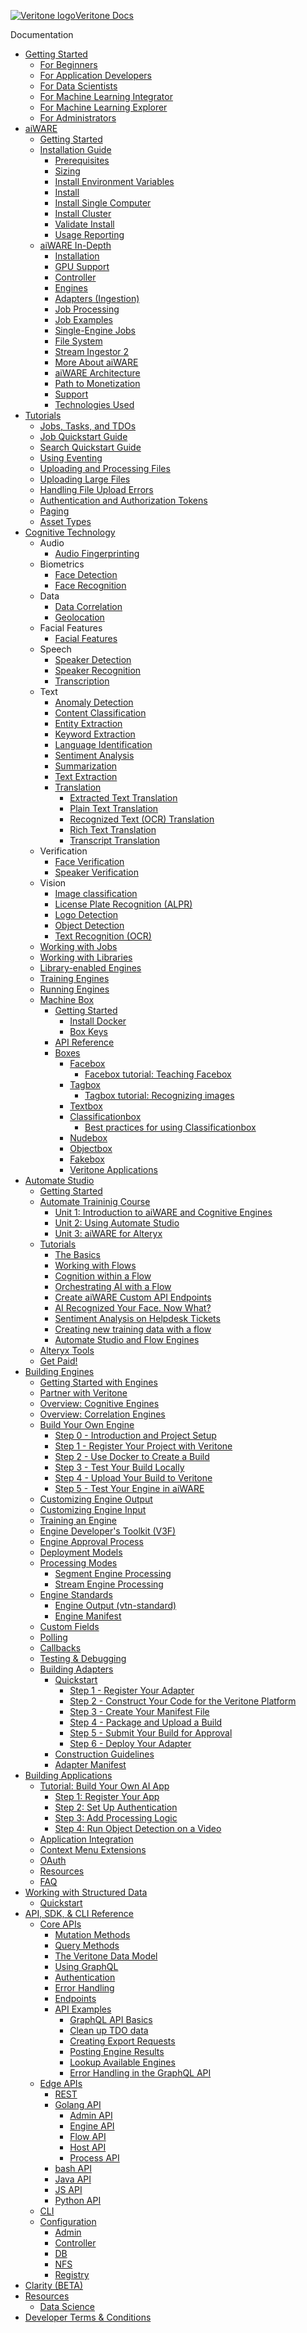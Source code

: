 <!-- markdownlint-disable no-inline-html first-line-h1 -->

<!-- Sidebar Logo -->

<style>
.sidebar ul li.active>a {
  color:#222;
  font-size: 18px;
}
.sidebar ul li a {
  font-size: 18px;
  height: 28px;
}
.sidebar {
    font-size: 12pt;
}

.app-sub-sidebar li:before {
    content: "";
    padding-right: 0px;
    float: left
}

</style>

<a href="/"><div class="logo hide-in-embed-mode"><img src="https://static.veritone.com/assets/favicon/favicon.ico" alt="Veritone logo"/><span class="logo-text">Veritone Docs<span></div></a>

<!-- Hide the logo in the embed mode and only show text -->
<div class="logo show-in-embed-mode"><span class="logo-text">Documentation<span></div>


- [Getting Started](/quickstart/)
    - [For Beginners](/page-under-construction)
    - [For Application Developers](/quickstart/app-developer/)
    - [For Data Scientists](/quickstart/engine-developer/)
    - [For Machine Learning Integrator](/quickstart/ml-integrator/) <!-- remove or change to developer? -->
    - [For Machine Learning Explorer](/quickstart/ml-explorer/) <!-- remove? -->
    - [For Administrators](/page-under-construction) <!-- change to IT or DevOps? -->
- [aiWARE](/overview/)
  - [Getting Started](/page-under-construction)
  - [Installation Guide](/page-under-construction) <!-- better structure this section with sub sections per installation type/target, and have each page contain complete steps -->
    - [Prerequisites](/install/prereq.md)
    - [Sizing](/install/sizing.md)
    - [Install Environment Variables](/install/envs.md)
    - [Install](/install/install.md)
    - [Install Single Computer](/install/mode_single.md)
    - [Install Cluster](/install/mode_two_node.md)
    - [Validate Install](/install/validate.md)
    - [Usage Reporting](/install/usage.md)
  - [aiWARE In-Depth](/overview/aiWARE-in-depth/) <!-- rewrite this section -->
    - [Installation](/overview/aiWARE-in-depth/edge-installation)
    - [GPU Support](/overview/aiWARE-in-depth/gpu-support.md)
    - [Controller](/overview/aiWARE-in-depth/controller)
    - [Engines](/overview/aiWARE-in-depth/engines)
    - [Adapters (Ingestion)](/developer/engines/adapters/)
    - [Job Processing](/overview/aiWARE-in-depth/job-processing)
    - [Job Examples](/overview/aiWARE-in-depth/job-examples)
    - [Single-Engine Jobs](/overview/aiWARE-in-depth/single-engine-jobs)
    - [File System](/overview/aiWARE-in-depth/file-system)
    - [Stream Ingestor 2](/overview/aiWARE-in-depth/stream-ingestor)
    - [More About aiWARE](/overview/aiware-features.md)
    - [aiWARE Architecture](/overview/architecture-overview/)
    - [Path to Monetization](/developer/engines/getting-started/path-to-monetization/)
    - [Support](/developer/engines/getting-started/support/)
    - [Technologies Used](/developer/engines/getting-started/technologies/)
- [Tutorials](/apis/tutorials/) <!-- distribute those tutorials to the appropriate sectioins; make this page a hub/toc for deep links into docs in other sections. -->
  - [Jobs, Tasks, and TDOs](/apis/jobs-tasks-tdos.md)
  - [Job Quickstart Guide](/apis/job-quickstart/)
  - [Search Quickstart Guide](/apis/search-quickstart/)
  - [Using Eventing](/apis/eventing/eventing.md)
  - [Uploading and Processing Files](/apis/tutorials/upload-and-process.md)
  - [Uploading Large Files](/apis/tutorials/uploading-large-files.md)
  - [Handling File Upload Errors](/apis/tutorials/file-upload-error-handling.md)
  - [Authentication and Authorization Tokens](/apis/tutorials/tokens.md)
  - [Paging](/apis/tutorials/paging.md)
  - [Asset Types](/apis/tutorials/asset-types.md)
- [Cognitive Technology](/cognitive-technology/) <!-- Maybe Cognitive Engines? -->
  - Audio <!-- These class pages need to be clickable and have a quick intro plus toc. Also, are we still using classes? maybe better just flatted the list of categories here -->
    - [Audio Fingerprinting](/developer/engines/cognitive/audio/audio-fingerprinting/)
  - Biometrics
    - [Face Detection](/developer/engines/cognitive/biometrics/face-detection/)
    - [Face Recognition](/developer/engines/cognitive/biometrics/face-recognition/)
  - Data
    - [Data Correlation](/developer/engines/cognitive/data/correlation/)
    - [Geolocation](/developer/engines/cognitive/data/geolocation/)
  - Facial Features
    - [Facial Features](/developer/engines/cognitive/facial-features/)
  - Speech
    - [Speaker Detection](/developer/engines/cognitive/speech/speaker-detection/)
    - [Speaker Recognition](/developer/engines/cognitive/speech/speaker-recognition/)
    - [Transcription](/developer/engines/cognitive/speech/transcription/)
  - Text
    - [Anomaly Detection](/developer/engines/cognitive/text/anomaly-detection/)
    - [Content Classification](/developer/engines/cognitive/text/content-classification/)
    - [Entity Extraction](/developer/engines/cognitive/text/entity-extraction/)
    - [Keyword Extraction](/developer/engines/cognitive/text/keyword-extraction/)
    - [Language Identification](/developer/engines/cognitive/text/language-identification/)
    - [Sentiment Analysis](/developer/engines/cognitive/text/sentiment/)
    - [Summarization](/developer/engines/cognitive/text/summarization/)
    - [Text Extraction](/developer/engines/cognitive/text/text-extraction/)
    - [Translation](/developer/engines/cognitive/text/translation/)
      - [Extracted Text Translation](/developer/engines/cognitive/text/translation/extracted-text/)
      - [Plain Text Translation](/developer/engines/cognitive/text/translation/plain-text/)
      - [Recognized Text (OCR) Translation](/developer/engines/cognitive/text/translation/recognized-text/)
      - [Rich Text Translation](/developer/engines/cognitive/text/translation/rich-text/)
      - [Transcript Translation](/developer/engines/cognitive/text/translation/transcript/)
  - Verification
    - [Face Verification](/developer/engines/cognitive/verification/face-verification/)
    - [Speaker Verification](/developer/engines/cognitive/verification/speaker-verification/)
  - Vision
    - [Image classification](/developer/engines/cognitive/vision/image-classification/)
    - [License Plate Recognition (ALPR)](/developer/engines/cognitive/vision/license-plate/)
    - [Logo Detection](/developer/engines/cognitive/vision/logo-detection/)
    - [Object Detection](/developer/engines/cognitive/vision/object-detection/)
    - [Text Recognition (OCR)](/developer/engines/cognitive/vision/text-recognition/)
  - [Working with Jobs](/quickstart/jobs/?id=working-with-jobs)
  - [Working with Libraries](/developer/libraries/)
  - [Library-enabled Engines](/developer/libraries/engines.md)
  - [Training Engines](/developer/libraries/training.md)
  - [Running Engines](/developer/libraries/running.md)
  - [Machine Box](/developer/machine-box/)
    - [Getting Started](/developer/machine-box/setup/)
      - [Install Docker](/developer/machine-box/setup/docker)
      - [Box Keys](/developer/machine-box/setup/box-key)
    - [API Reference](/developer/machine-box/api-guidelines)
    - [Boxes](/developer/machine-box/boxes/)
      - [Facebox](/developer/machine-box/boxes/facebox-overview)
        - [Facebox tutorial: Teaching Facebox](/developer/machine-box/boxes/teaching-facebox)
      - [Tagbox](/developer/machine-box/boxes/tagbox)
        - [Tagbox tutorial: Recognizing images](/developer/machine-box/boxes/tagbox/recognizing-images)
      - [Textbox](/developer/machine-box/boxes/textbox)
      - [Classificationbox](/developer/machine-box/boxes/classificationbox)
        - [Best practices for using Classificationbox](/developer/machine-box/boxes/classificationbox/best-practices)
      - [Nudebox](/developer/machine-box/boxes/nudebox)
      - [Objectbox](/developer/machine-box/boxes/objectbox)
      - [Fakebox](/developer/machine-box/boxes/fakebox)
      - [Veritone Applications](/apps/)
- [Automate Studio](/automate-studio/)
  - [Getting Started](/automate-studio/getting-started/README)
  - [Automate Traininig Course](/page-under-construction)
    - [Unit 1: Introduction to aiWARE and Cognitive Engines](/automate-studio/Training/intro-to-automate/unit-1.md) 
    - [Unit 2: Using Automate Studio](/automate-studio/Training/intro-to-automate/unit-2.md)
    - [Unit 3: aiWARE for Alteryx](/automate-studio/Training/intro-to-automate/unit-3.md)
  - [Tutorials](/automate-studio/tutorials/automate-tutorials)
    - [The Basics](/automate-studio/Training/crawl)
    - [Working with Flows](/automate-studio/Training/walk/README.md)
    - [Cognition within a Flow](/automate-studio/Training/run/run)
    - [Orchestrating AI with a Flow](/automate-studio/tutorials/orchestrating-ai.md)
    - [Create aiWARE Custom API Endpoints](/automate-studio/tutorials/your-ai-flow.md)
    - [AI Recognized Your Face. Now What?](/automate-studio/tutorials/ai-recognized-your-face.md)
    - [Sentiment Analysis on Helpdesk Tickets](/automate-studio/tutorials/sentiment-analysis.md)
    - [Creating new training data with a flow](/automate-studio/tutorials/automate-tutorial-6-flow-face-libraries.md)
    - [Automate Studio and Flow Engines](/automate-studio/tutorials/automate-tutorial-7-flow-engines.md)
  - [Alteryx Tools](/automate-studio/alteryx/)
  - [Get Paid!](/automate-studio/flow-bounties/README)
- [Building Engines](/developer/engines/)
  - [Getting Started with Engines](/developer/engines/getting-started/)
  - [Partner with Veritone](/developer/benefits.md)
  - [Overview: Cognitive Engines](/developer/engines/cognitive/)
  - [Overview: Correlation Engines](/developer/engines/correlation/)
  - [Build Your Own Engine](/developer/engines/tutorial/)
    - [Step 0 - Introduction and Project Setup](/developer/engines/tutorial/)
    - [Step 1 - Register Your Project with Veritone](/developer/engines/tutorial/engine-tutorial-step-1.md)
    - [Step 2 - Use Docker to Create a Build](/developer/engines/tutorial/engine-tutorial-step-2.md)
    - [Step 3 - Test Your Build Locally](/developer/engines/tutorial/engine-tutorial-step-3.md)
    - [Step 4 - Upload Your Build to Veritone](/developer/engines/tutorial/engine-tutorial-step-4.md)
    - [Step 5 - Test Your Engine in aiWARE](/developer/engines/tutorial/engine-tutorial-step-5.md)
  - [Customizing Engine Output](/developer/engines/tutorial/customizing-engine-output.md)
  - [Customizing Engine Input](/developer/engines/tutorial/engine-custom-fields)
  - [Training an Engine](/developer/engines/tutorial/engine-training-tutorial)
  - [Engine Developer's Toolkit (V3F)](/developer/edge/engines)
  - [Engine Approval Process](/developer/engines/approval/)
  - [Deployment Models](/developer/engines/deployment-model/)
  - [Processing Modes](/developer/engines/processing-modes/)
    - [Segment Engine Processing](/developer/engines/processing-modes/segment-processing/)
    - [Stream Engine Processing](/developer/engines/processing-modes/stream-processing/)
  - [Engine Standards](/developer/engines/standards/)
    - [Engine Output (vtn-standard)](/developer/engines/standards/engine-output/)
    - [Engine Manifest](/developer/engines/standards/engine-manifest/)
  - [Custom Fields](/developer/engines/custom-fields/)
  - [Polling](/developer/engines/polling/)
  - [Callbacks](/developer/engines/callbacks/)
  - [Testing & Debugging](/developer/engines/testing-and-debugging/)
  - [Building Adapters](/developer/adapters/)
    - [Quickstart](/developer/adapters/quick-start/)
      - [Step 1 - Register Your Adapter](/developer/adapters/quick-start/step-1.md)
      - [Step 2 - Construct Your Code for the Veritone Platform](/developer/adapters/quick-start/step-2.md)
      - [Step 3 - Create Your Manifest File](/developer/adapters/quick-start/step-3.md)
      - [Step 4 - Package and Upload a Build](/developer/adapters/quick-start/step-4.md)
      - [Step 5 - Submit Your Build for Approval](/developer/adapters/quick-start/step-5.md)
      - [Step 6 - Deploy Your Adapter](/developer/adapters/quick-start/step-6.md)
    - [Construction Guidelines](/developer/adapters/guidelines.md)
    - [Adapter Manifest](/developer/adapters/manifest.md)
- [Building Applications](/developer/applications/)
  - [Tutorial: Build Your Own AI App](/developer/applications/app-tutorial/)
    - [Step 1: Register Your App](/developer/applications/app-tutorial/app-tutorial-step-1.md)
    - [Step 2: Set Up Authentication](/developer/applications/app-tutorial/app-tutorial-step-2.md)
    - [Step 3: Add Processing Logic](/developer/applications/app-tutorial/app-tutorial-step-3.md)
    - [Step 4: Run Object Detection on a Video](/developer/applications/app-tutorial/app-tutorial-step-4.md)
  - [Application Integration](/developer/applications/integration/)
  - [Context Menu Extensions](/developer/applications/context-menu-extensions.md)
  - [OAuth](/developer/applications/oauth.md)
  - [Resources](/developer/applications/resources.md)
  - [FAQ](/developer/applications/faq.md)
- [Working with Structured Data](/developer/data/)
  - [Quickstart](/developer/data/quick-start/)
- [API, SDK, & CLI Reference](/apis/using-graphql.md)
  - [Core APIs](/apis/using-graphql.md)
    - [Mutation Methods](/apis/reference/mutation/)
    - [Query Methods](/apis/reference/query/)
    - [The Veritone Data Model](/apis/data-model.md)
    - [Using GraphQL](/apis/using-graphql.md)
    - [Authentication](/apis/authentication.md)
    - [Error Handling](/apis/error-codes.md)
    - [Endpoints](/apis/endpoints/)
    - [API Examples](/apis/examples)
      - [GraphQL API Basics](/apis/tutorials/graphql-basics.md)
      - [Clean up TDO data](/apis/tutorials/cleanup-tdo.md)
      - [Creating Export Requests](/apis/tutorials/create-export-request/)
      - [Posting Engine Results](/apis/tutorials/engine-results.md)
      - [Lookup Available Engines](/apis/tutorials/get-engines.md)
      - [Error Handling in the GraphQL API](/apis/tutorials/graphql-error-handling.md)
  - [Edge APIs](/page-under-construction)
    - [REST](/api/md/docs-md/README.md)
    - [Golang API](/api/golang/README.md)
      - [Admin API](/api/golang/docs/AdminApi.md)
      - [Engine API](/api/golang/docs/EngineApi.md)
      - [Flow API](/api/golang/docs/FlowApi.md)
      - [Host API](/api/golang/docs/HostApi.md)
      - [Process API](/api/golang/docs/ProcessApi.md)
    - [bash API](/api/bash/README.md)
    - [Java API](/api/java/README.md)
    - [JS API](/api/js/README.md)
    - [Python API](/api/python/README.md)
  - [CLI](/cli/aiware-agent.md)
  - [Configuration](/page-under-construction)
    - [Admin](/config/admin.md)
    - [Controller](/config/controller.md)
    - [DB](/config/db.md)
    - [NFS](/config/nfs.md)
    - [Registry](/config/registry.md)
- [Clarity (BETA)](/benchmark/)
- [Resources](/resources/)
  - [Data Science](/developer/resources/)
- [Developer Terms & Conditions](/overview/terms-and-conditions)
